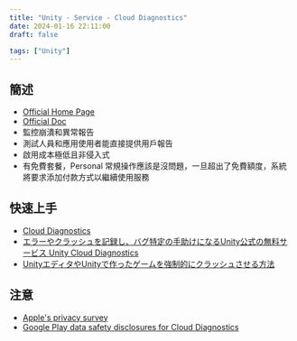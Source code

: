 ```yaml
---
title: "Unity - Service - Cloud Diagnostics"
date: 2024-01-16 22:11:00
draft: false

tags: ["Unity"]
---
```


## 簡述
- [Official Home Page](https://unity3ds-software.com/en/cn/products/cloud-diagnostics.html)
- [Official Doc](https://docs.unity.com/ugs/manual/cloud-diagnostics/manual/CloudDiagnostics/WelcometoCloudDiagnostics)
- 監控崩潰和異常報告
- 測試人員和應用使用者能直接提供用戶報告
- 啟用成本極低且非侵入式
- 有免費套餐，Personal 常規操作應該是沒問題，一旦超出了免費額度，系統將要求添加付款方式以繼續使用服務


## 快速上手
- [Cloud Diagnostics](https://learn.unity.com/tutorial/cloud-diagnostics?tab=overview#)
- [エラーやクラッシュを記録し、バグ特定の手助けになるUnity公式の無料サービス Unity Cloud Diagnostics](https://kan-kikuchi.hatenablog.com/entry/Unity_Cloud_Diagnostics)
- [UnityエディタやUnityで作ったゲームを強制的にクラッシュさせる方法](https://kan-kikuchi.hatenablog.com/entry/Unity_ForceCrash)

## 注意

- [Apple's privacy survey](https://docs.unity.com/ugs/en-us/manual/cloud-diagnostics/manual/Privacy/apple-privacy)
- [Google Play data safety disclosures for Cloud Diagnostics](https://docs.unity.com/ugs/en-us/manual/cloud-diagnostics/manual/Privacy/GoogleDataSafety)
